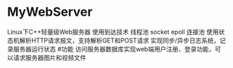 # MyWebServer
Linux下C++轻量级Web服务器
使用到达技术 线程池 socket epoll 连接池 
使用状态机解析HTTP请求报文，支持解析GET和POST请求
实现同步/异步日志系统，记录服务器运行状态
#功能
访问服务器数据库实现web端用户注册、登录功能，可以请求服务器图片和视频文件
